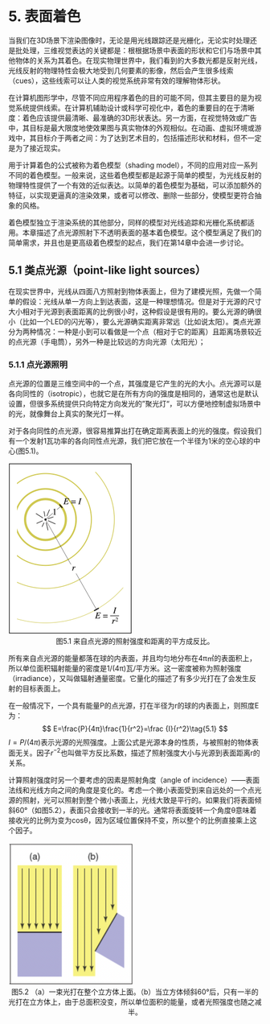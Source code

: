 # 5. 表面着色



当我们在3D场景下渲染图像时，无论是用光线跟踪还是光栅化，无论实时处理还是批处理，三维视觉表达的关键都是：根根据场景中表面的形状和它们与场景中其他物体的关系为其着色。在现实物理世界中，我们看到的大多数光都是反射光线，光线反射的物理特性会极大地受到几何要素的影像，然后会产生很多线索（cues），这些线索可以让人类的视觉系统非常有效的理解物体形状。

在计算机图形学中，尽管不同应用程序着色的目的可能不同，但其主要目的是为视觉系统提供线索。在计算机辅助设计或科学可视化中，着色的重要目的在于清晰度：着色应该提供最清晰、最准确的3D形状表达。另一方面，在视觉特效或广告中，其目标是最大限度地使效果图与真实物体的外观相似。在动画、虚拟环境或游戏中，其目标介于两者之间：为了达到艺术目的，包括描述形状和材料，但不一定是为了接近现实。

用于计算着色的公式被称为着色模型（shading model），不同的应用对应一系列不同的着色模型。一般来说，这些着色模型都是起源于简单的模型，为光线反射的物理特性提供了一个有效的近似表达。以简单的着色模型为基础，可以添加额外的特征，以实现更逼真的渲染效果，或者可以修改、删除一些部分，使模型更符合抽象的风格。

着色模型独立于渲染系统的其他部分，同样的模型对光线追踪和光栅化系统都适用。本章描述了点光源照射下不透明表面的基本着色模型。这个模型满足了我们的简单需求，并且也是更高级着色模型的起点，我们在第14章中会进一步讨论。



## 5.1 类点光源（point-like light sources）



在现实世界中，光线从四面八方照射到物体表面上，但为了建模光照，先做一个简单的假设：光线从单一方向上到达表面，这是一种理想情况。但是对于光源的尺寸大小相对于光源到表面距离的比例很小时，这种假设是很有用的。要么光源的确很小（比如一个LED的闪光等），要么光源确实距离非常远（比如说太阳）。类点光源分为两种情况：一种是小到可以看做是一个点（相对于它的距离）且距离场景较近的点光源（手电筒），另外一种是比较远的方向光源（太阳光）；



### 5.1.1 点光源照明

点光源的位置是三维空间中的一个点，其强度是它产生的光的大小。点光源可以是各向同性的（isotropic），也就它是在所有方向的强度是相同的，通常这也是默认设置，但很多系统提供只向特定方向发光的”聚光灯“，可以方便地控制虚拟场景中的光，就像舞台上真实的聚光灯一样。

对于各向同性的点光源，很容易推算出打在确定距离表面上的光的强度。假设我们有一个发射1瓦功率的各向同性点光源，我们把它放在一个半径为1米的空心球的中心(图5.1)。

<img src="5. 表面着色.assets/image-20220923162723577.png" alt="image-20220923162723577" style="zoom:50%;" />

<center>图5.1 来自点光源的照射强度和距离的平方成反比。</center>

所有来自点光源的能量都落在球的内表面，并且均匀地分布在4π㎡的表面积上，所以单位面积辐射能量的密度是1/(4π)瓦/平方米。这一密度被称为照射强度（irradiance），又叫做辐射通量密度。它量化的描述了有多少光打在了会发生反射的目标表面上。

在一般情况下，一个具有能量P的点光源，打在半径为r的球的内表面上，则照度E为：
$$
E=\frac{P}{4π}\frac{1}{r^2}=\frac {I}{r^2}\tag{5.1}
$$
$I=P/(4π)$表示光源的光照强度。上面公式是光源本身的性质，与被照射的物体表面无关。因子$r^{-2}$也叫做平方反比系数，描述了照射强度大小与光源到表面距离r的关系。

计算照射强度时另一个要考虑的因素是照射角度（angle of incidence）——表面法线和光线方向之间的角度是变化的。考虑一个微小表面受到来自远处的一个点光源的照射，光可以照射到整个微小表面上，光线大致是平行的。如果我们将表面倾斜60°（如图5.2），表面只会接收到一半的光。通常将表面旋转一个角度θ意味着接收光的比例为变为cosθ，因为区域位置保持不变，所以整个的比例直接乘上这个因子。

<img src="5. 表面着色.assets/image-20220923164757431.png" alt="image-20220923164757431" style="zoom:50%;" />

<center>图5.2 （a）一束光打在整个立方体上面。（b）当立方体倾斜60°后，只有一半的光打在立方体上，由于总面积没变，所以单位面积的能量，或者光照强度也随之减半。</center>